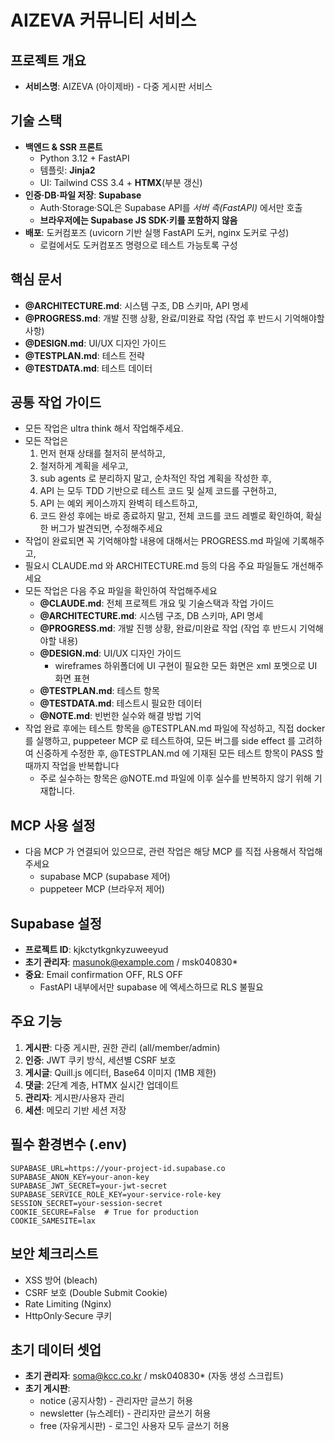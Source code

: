 # AIZEVA 커뮤니티 서비스

## 프로젝트 개요
- **서비스명**: AIZEVA (아이제바) - 다중 게시판 서비스

## 기술 스택 
- **백엔드 & SSR 프론트**  
  - Python 3.12 + FastAPI
  - 템플릿: **Jinja2**  
  - UI: Tailwind CSS 3.4 + **HTMX**(부분 갱신)  
- **인증·DB·파일 저장**: **Supabase**  
  - Auth·Storage·SQL은 Supabase API를 *서버 측(FastAPI)* 에서만 호출
  - **브라우저에는 Supabase JS SDK·키를 포함하지 않음**  
- **배포**: 도커컴포즈 (uvicorn 기반 실행 FastAPI 도커, nginx 도커로 구성)
  - 로컬에서도 도커컴포즈 명령으로 테스트 가능토록 구성

## 핵심 문서
- **@ARCHITECTURE.md**: 시스템 구조, DB 스키마, API 명세
- **@PROGRESS.md**: 개발 진행 상황, 완료/미완료 작업 (작업 후 반드시 기억해야할 사항)
- **@DESIGN.md**: UI/UX 디자인 가이드
- **@TESTPLAN.md**: 테스트 전략
- **@TESTDATA.md**: 테스트 데이터

## 공통 작업 가이드
- 모든 작업은 ultra think 해서 작업해주세요.
- 모든 작업은 
  1. 먼저 현재 상태를 철저히 분석하고, 
  2. 철저하게 계획을 세우고, 
  3. sub agents 로 분리하지 말고, 순차적인 작업 계획을 작성한 후, 
  4. API 는 모두 TDD 기반으로 테스트 코드 및 실제 코드를 구현하고, 
  5. API 는 예외 케이스까지 완벽히 테스트하고, 
  6. 코드 완성 후에는 바로 종료하지 말고, 전체 코드를 코드 레벨로 확인하여, 확실한 버그가 발견되면, 수정해주세요
- 작업이 완료되면 꼭 기억해야할 내용에 대해서는 PROGRESS.md 파일에 기록해주고, 
- 필요시 CLAUDE.md 와 ARCHITECTURE.md 등의 다음 주요 파일들도 개선해주세요
- 모든 작업은 다음 주요 파일을 확인하여 작업해주세요
  - **@CLAUDE.md**: 전체 프로젝트 개요 및 기술스택과 작업 가이드
  - **@ARCHITECTURE.md**: 시스템 구조, DB 스키마, API 명세
  - **@PROGRESS.md**: 개발 진행 상황, 완료/미완료 작업 (작업 후 반드시 기억해야할 내용)
  - **@DESIGN.md**: UI/UX 디자인 가이드
    - wireframes 하위폴더에 UI 구현이 필요한 모든 화면은 xml 포멧으로 UI 화면 표현
  - **@TESTPLAN.md**: 테스트 항목
  - **@TESTDATA.md**: 테스트시 필요한 데이터
  - **@NOTE.md**: 빈번한 실수와 해결 방법 기억
- 작업 완료 후에는 테스트 항목을 @TESTPLAN.md 파일에 작성하고, 직접 docker 를 실행하고, puppeteer MCP 로 테스트하여, 모든 버그를 side effect 를 고려하여 신중하게 수정한 후, @TESTPLAN.md 에 기재된 모든 테스트 항목이 PASS 할 때까지 작업을 반복합니다
  - 주로 실수하는 항목은 @NOTE.md 파일에 이후 실수를 반복하지 않기 위해 기재합니다.

## MCP 사용 설정
- 다음 MCP 가 연결되어 있으므로, 관련 작업은 해당 MCP 를 직접 사용해서 작업해주세요
  - supabase MCP (supabase 제어)
  - puppeteer MCP (브라우저 제어)

## Supabase 설정
- **프로젝트 ID**: kjkctytkgnkyzuweeyud
- **초기 관리자**: masunok@example.com / msk040830*
- **중요**: Email confirmation OFF, RLS OFF
  - FastAPI 내부에서만 supabase 에 엑세스하므로 RLS 불필요

## 주요 기능
1. **게시판**: 다중 게시판, 권한 관리 (all/member/admin)
2. **인증**: JWT 쿠키 방식, 세션별 CSRF 보호
3. **게시글**: Quill.js 에디터, Base64 이미지 (1MB 제한)
4. **댓글**: 2단계 계층, HTMX 실시간 업데이트
5. **관리자**: 게시판/사용자 관리
6. **세션**: 메모리 기반 세션 저장

## 필수 환경변수 (.env)
```
SUPABASE_URL=https://your-project-id.supabase.co
SUPABASE_ANON_KEY=your-anon-key
SUPABASE_JWT_SECRET=your-jwt-secret
SUPABASE_SERVICE_ROLE_KEY=your-service-role-key
SESSION_SECRET=your-session-secret
COOKIE_SECURE=False  # True for production
COOKIE_SAMESITE=lax
```

## 보안 체크리스트
- XSS 방어 (bleach)
- CSRF 보호 (Double Submit Cookie)
- Rate Limiting (Nginx)
- HttpOnly·Secure 쿠키

## 초기 데이터 셋업
- **초기 관리자**: soma@kcc.co.kr / msk040830* (자동 생성 스크립트)
- **초기 게시판**: 
  - notice (공지사항) - 관리자만 글쓰기 허용
  - newsletter (뉴스레터) - 관리자만 글쓰기 허용  
  - free (자유게시판) - 로그인 사용자 모두 글쓰기 허용